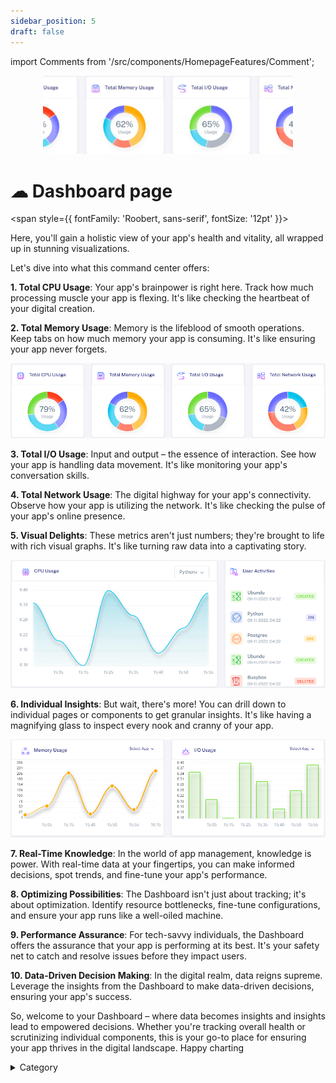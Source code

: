```yaml
---
sidebar_position: 5
draft: false
---
```

import Comments from '/src/components/HomepageFeatures/Comment'; 

<p align="center">
  <img src="/img/sfsf8.jpg" alt="Alt Text" width="400"/>
</p>

# ☁ Dashboard page
<span style={{ fontFamily: 'Roobert, sans-serif', fontSize: '12pt' }}>

&#x20;Here, you'll gain a holistic view of your app's health and vitality, all wrapped up in stunning visualizations.

&#x20;Let's dive into what this command center offers:

**1. Total CPU Usage**: Your app's brainpower is right here. Track how much processing muscle your app is flexing. It's like checking the heartbeat of your digital creation.

**2. Total Memory Usage**: Memory is the lifeblood of smooth operations. Keep tabs on how much memory your app is consuming. It's like ensuring your app never forgets.


![Alt Text](/img/f1.jpg)

**3. Total I/O Usage**: Input and output – the essence of interaction. See how your app is handling data movement. It's like monitoring your app's conversation skills.

**4. Total Network Usage**: The digital highway for your app's connectivity. Observe how your app is utilizing the network. It's like checking the pulse of your app's online presence.

**5. Visual Delights**: These metrics aren't just numbers; they're brought to life with rich visual graphs. It's like turning raw data into a captivating story.

![Alt Text](/img/f2.jpg)


**6. Individual Insights**: But wait, there's more! You can drill down to individual pages or components to get granular insights. It's like having a magnifying glass to inspect every nook and cranny of your app.

![Alt Text](/img/j23.jpg)

**7. Real-Time Knowledge**: In the world of app management, knowledge is power. With real-time data at your fingertips, you can make informed decisions, spot trends, and fine-tune your app's performance.

**8. Optimizing Possibilities**: The Dashboard isn't just about tracking; it's about optimization. Identify resource bottlenecks, fine-tune configurations, and ensure your app runs like a well-oiled machine.

**9. Performance Assurance**: For tech-savvy individuals, the Dashboard offers the assurance that your app is performing at its best. It's your safety net to catch and resolve issues before they impact users.

**10. Data-Driven Decision Making**: In the digital realm, data reigns supreme. Leverage the insights from the Dashboard to make data-driven decisions, ensuring your app's success.

So, welcome to your Dashboard – where data becomes insights and insights lead to empowered decisions. Whether you're tracking overall health or scrutinizing individual components, this is your go-to place for ensuring your app thrives in the digital landscape. Happy charting

<details>

<summary>Category</summary>

Kubernetes, cloud computing, DevOps, cloud services, hosting platform, container orchestration, cloud infrastructure, cloud deployment, cloud management, cloud technology, cloud solutions, dashboard

</details>

</span>

<Comments />